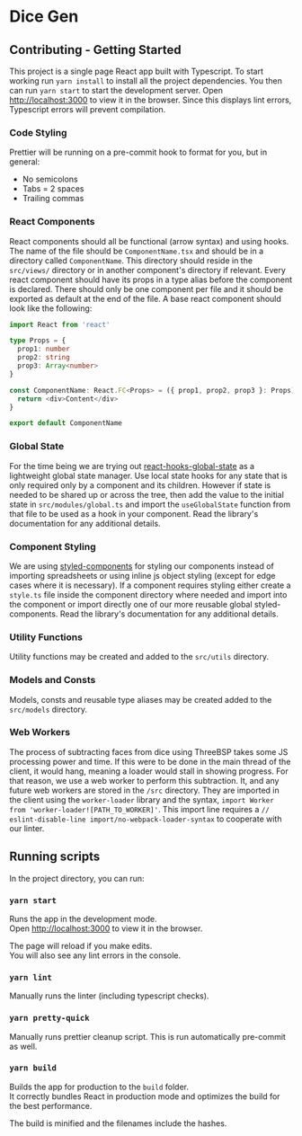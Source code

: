 # Dice Gen

## Contributing - Getting Started

This project is a single page React app built with Typescript. To start working run `yarn install` to install all the project dependencies. You then can run `yarn start` to start the development server. Open [http://localhost:3000](http://localhost:3000) to view it in the browser. Since this displays lint errors, Typescript errors will prevent compilation.

### Code Styling

Prettier will be running on a pre-commit hook to format for you, but in general:

- No semicolons
- Tabs = 2 spaces
- Trailing commas

### React Components

React components should all be functional (arrow syntax) and using hooks. The name of the file should be `ComponentName.tsx` and should be in a directory called `ComponentName`. This directory should reside in the `src/views/` directory or in another component's directory if relevant. Every react component should have its props in a type alias before the component is declared. There should only be one component per file and it should be exported as default at the end of the file. A base react component should look like the following:

```typescript jsx
import React from 'react'

type Props = {
  prop1: number
  prop2: string
  prop3: Array<number>
}

const ComponentName: React.FC<Props> = ({ prop1, prop2, prop3 }: Props) => {
  return <div>Content</div>
}

export default ComponentName
```

### Global State

For the time being we are trying out [react-hooks-global-state](https://github.com/dai-shi/react-hooks-global-state) as a lightweight global state manager. Use local state hooks for any state that is only required only by a component and its children. However if state is needed to be shared up or across the tree, then add the value to the initial state in `src/modules/global.ts` and import the `useGlobalState` function from that file to be used as a hook in your component. Read the library's documentation for any additional details.

### Component Styling

We are using [styled-components](https://styled-components.com/) for styling our components instead of importing spreadsheets or using inline js object styling (except for edge cases where it is necessary). If a component requires styling either create a `style.ts` file inside the component directory where needed and import into the component or import directly one of our more reusable global styled-components. Read the library's documentation for any additional details.

### Utility Functions

Utility functions may be created and added to the `src/utils` directory.

### Models and Consts

Models, consts and reusable type aliases may be created added to the `src/models` directory.

### Web Workers

The process of subtracting faces from dice using ThreeBSP takes some JS processing power and time. If this were to be done in the main thread of the client, it would hang, meaning a loader would stall in showing progress. For that reason, we use a web worker to perform this subtraction. It, and any future web workers are stored in the `/src` directory. They are imported in the client using the `worker-loader` library and the syntax, `import Worker from 'worker-loader![PATH_TO_WORKER]'`. This import line requires a `// eslint-disable-line import/no-webpack-loader-syntax` to cooperate with our linter.

## Running scripts

In the project directory, you can run:

### `yarn start`

Runs the app in the development mode.<br /> Open [http://localhost:3000](http://localhost:3000) to view it in the browser.

The page will reload if you make edits.<br /> You will also see any lint errors in the console.

### `yarn lint`

Manually runs the linter (including typescript checks).

### `yarn pretty-quick`

Manually runs prettier cleanup script. This is run automatically pre-commit as well.

### `yarn build`

Builds the app for production to the `build` folder.<br /> It correctly bundles React in production mode and optimizes the build for the best performance.

The build is minified and the filenames include the hashes.<br />

